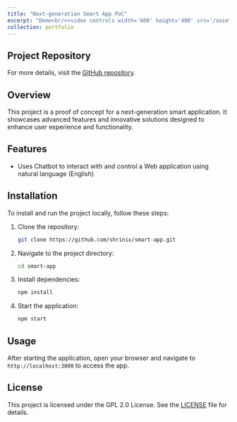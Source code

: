 ```yaml
---
title: "Next-generation Smart App PoC"
excerpt: "Demo<br/><video controls width='600' height='400' src='/assets/videos/Demo.m4v'></video>"
collection: portfolio
---
```




## Project Repository

For more details, visit the [GitHub repository](https://github.com/shrinix/smart-app).

## Overview

This project is a proof of concept for a next-generation smart application. It showcases advanced features and innovative solutions designed to enhance user experience and functionality.

## Features

- Uses Chatbot to interact with and control a Web application using natural language (English)

## Installation

To install and run the project locally, follow these steps:

1. Clone the repository:
    ```bash
    git clone https://github.com/shrinix/smart-app.git
    ```
2. Navigate to the project directory:
    ```bash
    cd smart-app
    ```
3. Install dependencies:
    ```bash
    npm install
    ```
4. Start the application:
    ```bash
    npm start
    ```

## Usage

After starting the application, open your browser and navigate to `http://localhost:3000` to access the app.

## License

This project is licensed under the GPL 2.0 License. See the [LICENSE](https://github.com/shrinix/smart-app/blob/main/LICENSE) file for details.

